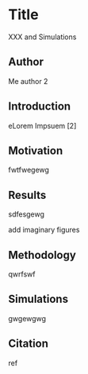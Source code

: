 # Title

XXX and Simulations

## Author

Me
author 2

## Introduction

eLorem Impsuem [2]

## Motivation

fwtfwegewg

## Results

sdfesgewg

add imaginary figures
## Methodology

qwrfswf


## Simulations
gwgewgwg

## Citation

ref

